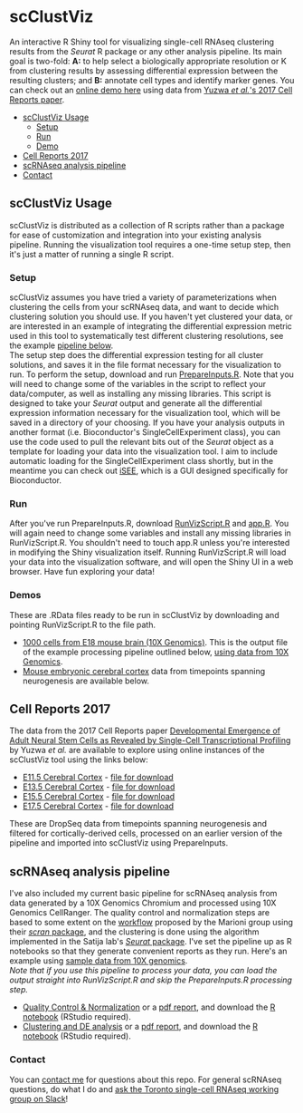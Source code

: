 # scClustViz
An interactive R Shiny tool for visualizing single-cell RNAseq clustering results from the *Seurat* R package or any other analysis pipeline.  Its main goal is two-fold: **A:** to help select a biologically appropriate resolution or K from clustering results by assessing differential expression between the resulting clusters; and **B:** annotate cell types and identify marker genes.  You can check out an [online demo here](https://innesbt.shinyapps.io/e11cortex/) using data from [Yuzwa *et al.*'s 2017 Cell Reports paper](https://doi.org/10.1016/j.celrep.2017.12.017/).

-   [scClustViz Usage](#scclustviz-usage)  
    -   [Setup](#setup)  
    -   [Run](#run)  
    -   [Demo](#demo)  
-   [Cell Reports 2017](#cell-reports-2017)
-   [scRNAseq analysis pipeline](#scrnaseq-analysis-pipeline)  
-   [Contact](#contact)  

## scClustViz Usage
scClustViz is distributed as a collection of R scripts rather than a package for ease of customization and integration into your existing analysis pipeline.  Running the visualization tool requires a one-time setup step, then it's just a matter of running a single R script.  

### Setup
scClustViz assumes you have tried a variety of parameterizations when clustering the cells from your scRNAseq data, and want to decide which clustering solution you should use.  If you haven't yet clustered your data, or are interested in an example of integrating the differential expression metric used in this tool to systematically test different clustering resolutions, see the example [pipeline below](#scrnaseq-analysis-pipeline).  
The setup step does the differential expression testing for all cluster solutions, and saves it in the file format necessary for the visualization to run.  To perform the setup, download and run [PrepareInputs.R](PrepareInputs.R).  Note that you will need to change some of the variables in the script to reflect your data/computer, as well as installing any missing libraries.  This script is designed to take your *Seurat* output and generate all the differential expression information necessary for the visualization tool, which will be saved in a directory of your choosing.  If you have your analysis outputs in another format (i.e. Bioconductor's SingleCellExperiment class), you can use the code used to pull the relevant bits out of the *Seurat* object as a template for loading your data into the visualization tool.  I aim to include automatic loading for the SingleCellExperiment class shortly, but in the meantime you can check out [iSEE](https://bioconductor.org/packages/release/bioc/html/iSEE.html), which is a GUI designed specifically for Bioconductor.  

### Run
After you've run PrepareInputs.R, download [RunVizScript.R](RunVizScript.R) and [app.R](app.R).  You will again need to change some variables and install any missing libraries in RunVizScript.R.  You shouldn't need to touch app.R unless you're interested in modifying the Shiny visualization itself.  Running RunVizScript.R will load your data into the visualization software, and will open the Shiny UI in a web browser.  Have fun exploring your data!

### Demos
These are .RData files ready to be run in scClustViz by downloading and pointing RunVizScript.R to the file path.
-   [1000 cells from E18 mouse brain (10X Genomics)](demo/10Xneurons_forViz.RData).  This is the output file of the example processing pipeline outlined below, [using data from 10X Genomics](https://support.10xgenomics.com/single-cell-gene-expression/datasets/2.1.0/neurons_900).
-   [Mouse embryonic cerebral cortex](#cell-reports-2017) data from timepoints spanning neurogenesis are available below.


## Cell Reports 2017
The data from the 2017 Cell Reports paper [Developmental Emergence of Adult Neural Stem Cells as Revealed by Single-Cell Transcriptional Profiling](https://doi.org/10.1016/j.celrep.2017.12.017) by Yuzwa *et al.* are available to explore using online instances of the scClustViz tool using the links below:
-   [E11.5 Cerebral Cortex](https://innesbt.shinyapps.io/e11cortex/) - [file for download](meCortex/e11/e11_Cortical_Only_forViz.RData)  
-   [E13.5 Cerebral Cortex](https://innesbt.shinyapps.io/e13cortex/) - [file for download](meCortex/e13/e13_Cortical_Only_forViz.RData)  
-   [E15.5 Cerebral Cortex](https://innesbt.shinyapps.io/e15cortex/) - [file for download](meCortex/e15/e15_Cortical_Only_forViz.RData)  
-   [E17.5 Cerebral Cortex](https://innesbt.shinyapps.io/e17cortex/) - [file for download](meCortex/e17/e17_Cortical_Only_forViz.RData)  

These are DropSeq data from timepoints spanning neurogenesis and filtered for cortically-derived cells, processed on an earlier version of the pipeline and imported into scClustViz using PrepareInputs.  


## scRNAseq analysis pipeline
I've also included my current basic pipeline for scRNAseq analysis from data generated by a 10X Genomics Chromium and processed using 10X Genomics CellRanger.  The quality control and normalization steps are based to some extent on the [workflow](http://dx.doi.org/10.12688/f1000research.9501.2) proposed by the Marioni group using their [*scran* package](http://bioconductor.org/packages/release/bioc/html/scran.html), and the clustering is done using the algorithm implemented in the Satija lab's [*Seurat* package](https://satijalab.org/seurat/).  I've set the pipeline up as R notebooks so that they generate convenient reports as they run.  Here's an example using [sample data from 10X genomics](https://support.10xgenomics.com/single-cell-gene-expression/datasets/2.1.0/neurons_900).  
*Note that if you use this pipeline to process your data, you can load the output straight into RunVizScript.R and skip the PrepareInputs.R processing step.*  
-   [Quality Control & Normalization](pipeline/pipeline_QCN.md) or a [pdf report](pipeline/pipeline_QCN.pdf), and download the [R notebook](pipeline/pipeline_QCN.Rmd) (RStudio required).  
-   [Clustering and DE analysis](pipeline/pipeline_Clust.md) or a [pdf report](pipeline/pipeline_Clust.pdf), and download the [R notebook](pipeline/pipeline_Clust.Rmd) (RStudio required).  


### Contact
You can [contact me](http://www.baderlab.org/BrendanInnes) for questions about this repo.  For general scRNAseq questions, do what I do and [ask the Toronto single-cell RNAseq working group on Slack](http://bit.ly/scRNAseqTO)!  




